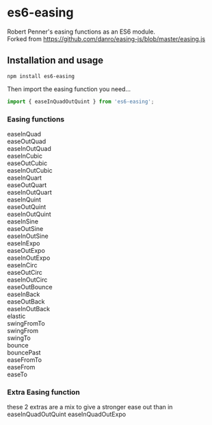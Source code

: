 # es6-easing
Robert Penner's easing functions as an ES6 module.  
Forked from https://github.com/danro/easing-js/blob/master/easing.js
## Installation and usage
```
npm install es6-easing
```
Then import the easing function you need...
```javascript
import { easeInQuadOutQuint } from 'es6-easing';
```
### Easing functions
easeInQuad  
easeOutQuad  
easeInOutQuad  
easeInCubic  
easeOutCubic  
easeInOutCubic  
easeInQuart  
easeOutQuart  
easeInOutQuart  
easeInQuint  
easeOutQuint  
easeInOutQuint  
easeInSine  
easeOutSine  
easeInOutSine  
easeInExpo  
easeOutExpo  
easeInOutExpo  
easeInCirc  
easeOutCirc  
easeInOutCirc  
easeOutBounce  
easeInBack  
easeOutBack  
easeInOutBack  
elastic  
swingFromTo  
swingFrom  
swingTo  
bounce  
bouncePast  
easeFromTo  
easeFrom  
easeTo  

### Extra Easing function
these 2 extras are a mix to give a stronger ease out than in  
easeInQuadOutQuint
easeInQuadOutExpo
